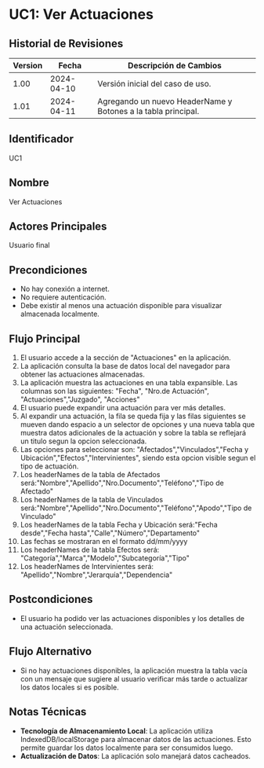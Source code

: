 # UC1: Ver Actuaciones

## Historial de Revisiones

Version | Fecha       | Descripción de Cambios
--------|------------|-----------------------
1.00     | 2024-04-10 | Versión inicial del caso de uso.
1.01     | 2024-04-11 | Agregando un nuevo HeaderName y Botones a la tabla principal.

## Identificador
UC1

## Nombre
Ver Actuaciones

## Actores Principales
Usuario final

## Precondiciones
- No hay conexión a internet.
- No requiere autenticación.
- Debe existir al menos una actuación disponible para visualizar almacenada localmente.

## Flujo Principal
1. El usuario accede a la sección de "Actuaciones" en la aplicación.
2. La aplicación consulta la base de datos local del navegador para obtener las actuaciones almacenadas.
3. La aplicación muestra las actuaciones en una tabla expansible. Las columnas son las siguientes: "Fecha", "Nro.de Actuación", "Actuaciones","Juzgado", "Acciones"
4. El usuario puede expandir una actuación para ver más detalles.
5. Al expandir una actuación, la fila se queda fija y las filas siguientes se mueven dando espacio a un selector de opciones y una nueva tabla que muestra datos adicionales de la actuación y sobre la tabla se reflejará un titulo segun la opcion seleccionada.
6. Las opciones para seleccionar son: "Afectados","Vinculados","Fecha y Ubicación","Efectos","Intervinientes", siendo esta opcion visible segun el tipo de actuación.
7. Los headerNames de la tabla de Afectados será:"Nombre","Apellido","Nro.Documento","Teléfono","Tipo de Afectado"
8. Los headerNames de la tabla de Vinculados será:"Nombre","Apellido","Nro.Documento","Teléfono","Apodo","Tipo de Vinculado"
9. Los headerNames de la tabla Fecha y Ubicación será:"Fecha desde","Fecha hasta","Calle","Número","Departamento"
10. Las fechas se mostraran en el formato dd/mm/yyyy
11. Los headerNames de la tabla Efectos será: "Categoría","Marca","Modelo","Subcategoría","Tipo"
12. Los headerNames de Intervinientes será: "Apellido","Nombre","Jerarquía","Dependencia"

## Postcondiciones
- El usuario ha podido ver las actuaciones disponibles y los detalles de una actuación seleccionada.

## Flujo Alternativo
- Si no hay actuaciones disponibles, la aplicación muestra la tabla vacía con un mensaje que sugiere al usuario verificar más tarde o actualizar los datos locales si es posible.

## Notas Técnicas
- **Tecnología de Almacenamiento Local**: La aplicación utiliza IndexedDB/localStorage para almacenar datos de las actuaciones. Esto permite guardar los datos localmente para ser consumidos luego.
- **Actualización de Datos**: La aplicación solo manejará datos cacheados.

